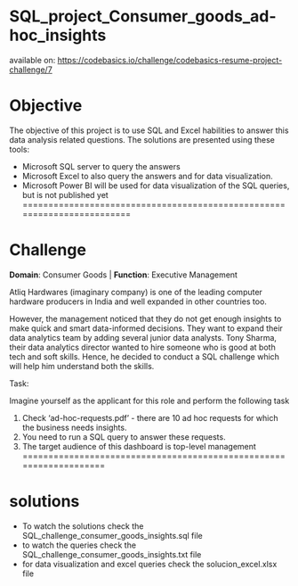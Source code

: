 # SQL_project_Consumer_goods_ad-hoc_insights

available on: https://codebasics.io/challenge/codebasics-resume-project-challenge/7

# Objective

The objective of this project is to use SQL and Excel habilities to answer this data analysis related questions. The solutions are presented using these tools:
- Microsoft SQL server to query the answers
- Microsoft Excel to also query the answers and for data visualization.
- Microsoft Power BI will be used for data visualization of the SQL queries, but is not published yet
========================================================================


# Challenge

**Domain**:  Consumer Goods | **Function**: Executive Management

Atliq Hardwares (imaginary company) is one of the leading computer hardware producers in India and well expanded in other countries too.

However, the management noticed that they do not get enough insights to make quick and smart data-informed decisions. They want to expand their data analytics team by adding several junior data analysts. Tony Sharma, their data analytics director wanted to hire someone who is good at both tech and soft skills. Hence, he decided to conduct a SQL challenge which will help him understand both the skills.

Task:  

Imagine yourself as the applicant for this role and perform the following task

1.    Check ‘ad-hoc-requests.pdf’ - there are 10 ad hoc requests for which the business needs insights.
2.    You need to run a SQL query to answer these requests. 
3.    The target audience of this dashboard is top-level management
===================================================================

# solutions
- To watch the solutions check the SQL_challenge_consumer_goods_insights.sql file
- to watch the queries check the SQL_challenge_consumer_goods_insights.txt file
- for data visualization and excel queries check the solucion_excel.xlsx file
